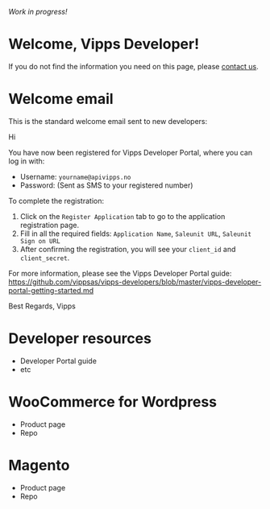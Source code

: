 _*Work in progress!*_

# Welcome, Vipps Developer!

If you do not find the information you need on this page, please [contact us](contact.md).

# Welcome email

This is the standard welcome email sent to new developers:

Hi <full name>

You have now been registered for Vipps Developer Portal, where you can log in with:
* Username: `yourname@apivipps.no`
* Password: (Sent as SMS to your registered number)

To complete the registration:

1. Click on the `Register Application` tab to go to the application registration page.
2. Fill in all the required fields: `Application Name`, `Saleunit URL`, `Saleunit Sign on URL`
3. After confirming the registration, you will see your `client_id` and `client_secret`.

For more information, please see the Vipps Developer Portal guide:
https://github.com/vippsas/vipps-developers/blob/master/vipps-developer-portal-getting-started.md

Best Regards,
Vipps

# Developer resources

* Developer Portal guide
* etc


# WooCommerce for Wordpress

* Product page
* Repo

# Magento

* Product page
* Repo
